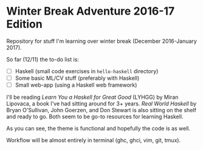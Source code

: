 # Winter Break Adventure 2016-17 Edition

Repository for stuff I'm learning over winter break (December 2016-January
2017).

So far (12/11) the to-do list is:
 - [ ] Haskell (small code exercises in `hello-haskell` directory)
 - [ ] Some basic ML/CV stuff (preferably with Haskell)
 - [ ] Small web-app (using a Haskell web framework)

I'll be reading *Learn You a Haskell for Great Good* (LYHGG) by Miran
Lipovaca, a book I've had sitting around for 3+ years. *Real World Haskell* 
by Bryan O'Sullivan, John Goerzen, and Don Stewart is also sitting on the
shelf and ready to go. Both seem to be go-to resources for learning Haskell.

As you can see, the theme is functional and hopefully the code is as well.

Workflow will be almost entirely in terminal (ghc, ghci, vim, git, tmux).
